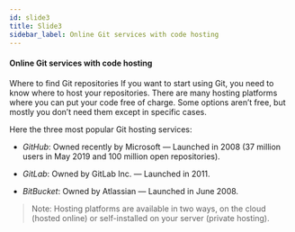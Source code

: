 ```yaml
---
id: slide3
title: Slide3
sidebar_label: Online Git services with code hosting
---
```


#### Online Git services with code hosting

Where to find Git repositories
If you want to start using Git, you need to know where to host your repositories. There are many hosting platforms where you can put your code free of charge. Some options aren’t free, but mostly you don’t need them except in specific cases.

Here the three most popular Git hosting services:

- *GitHub*: Owned recently by Microsoft — Launched in 2008 (37 million users in May 2019 and 100 million open repositories).

- *GitLab*: Owned by GitLab Inc. — Launched in 2011.

- *BitBucket*: Owned by Atlassian — Launched in June 2008.

> Note: Hosting platforms are available in two ways, on the cloud (hosted online) or self-installed on your server (private hosting).
